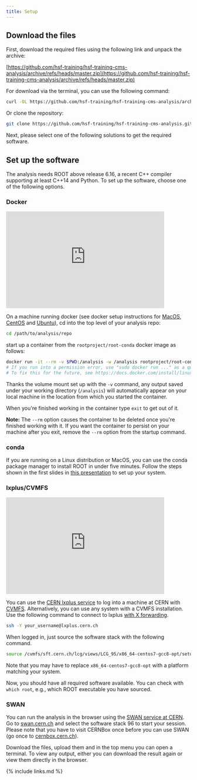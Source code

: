 ```yaml
---
title: Setup
---
```


## Download the files

First, download the required files using the following link and unpack the archive:

[https://github.com/hsf-training/hsf-training-cms-analysis/archive/refs/heads/master.zip](https://github.com/hsf-training/hsf-training-cms-analysis/archive/refs/heads/master.zip)

For download via the terminal, you can use the following command:

```bash
curl -OL https://github.com/hsf-training/hsf-training-cms-analysis/archive/refs/heads/master.zip
```
Or clone the repository:

```bash
git clone https://github.com/hsf-training/hsf-training-cms-analysis.git
```

Next, please select one of the following solutions to get the required software.

## Set up the software

The analysis needs ROOT above release 6.16, a recent C++ compiler supporting at least C++14 and Python. To set up the software, choose one of the following options.

### Docker
<iframe width="431" height="263" src="https://www.youtube.com/embed/CMM03xbsYRg?list=PLKZ9c4ONm-Vk0wnDKaaovoEkOk3PVdL0V" frameborder="0" allow="accelerometer; autoplay; encrypted-media; gyroscope; picture-in-picture" allowfullscreen></iframe>

On a machine running docker (see docker setup instructions for [MacOS](https://docs.docker.com/docker-for-mac/install/), [CentOS](https://docs.docker.com/install/linux/docker-ce/centos/) and [Ubuntu](https://docs.docker.com/install/linux/docker-ce/ubuntu/)), cd into the top level of your analysis repo:

```bash
cd /path/to/analysis/repo
```

start up a container from the `rootproject/root-conda` docker image as follows:

```bash
docker run -it --rm -v $PWD:/analysis -w /analysis rootproject/root-conda:6.18.04 /bin/bash
# If you run into a permission error, use "sudo docker run ..." as a quick fix.
# To fix this for the future, see https://docs.docker.com/install/linux/linux-postinstall/
```

Thanks the volume mount set up with the `-v` command, any output saved under your working directory (`/analysis`) will automatically appear on your local machine in the location from which you started the container.

When you're finished working in the container type `exit` to get out of it.

**Note:** The `--rm` option causes the container to be deleted once you're finished working with it. If you want the container to persist on your machine after you exit, remove the `--rm` option from the startup command.

### conda

If you are running on a Linux distribution or MacOS, you can use the conda package manager to install ROOT in under five minutes. Follow the steps shown in the first slides in [this presentation](https://indico.cern.ch/event/759388/contributions/3306849/attachments/1816254/2968550/root_conda_forge.pdf) to set up your system.

### lxplus/CVMFS
<iframe width="431" height="263" src="https://www.youtube.com/embed/S-ZYK6kvxv8?list=PLKZ9c4ONm-Vk0wnDKaaovoEkOk3PVdL0V" frameborder="0" allow="accelerometer; autoplay; encrypted-media; gyroscope; picture-in-picture" allowfullscreen></iframe>

You can use the [CERN lxplus service](http://information-technology.web.cern.ch/services/lxplus-service) to log into a machine at CERN with [CVMFS](https://cernvm.cern.ch/portal/filesystem). Alternatively, you can use any system with a CVMFS installation. Use the following command to connect to lxplus [with X forwarding](https://unix.stackexchange.com/questions/12755/how-to-forward-x-over-ssh-to-run-graphics-applications-remotely).

```bash
ssh -Y your_username@lxplus.cern.ch
```

When logged in, just source the software stack with the following command.

```bash
source /cvmfs/sft.cern.ch/lcg/views/LCG_95/x86_64-centos7-gcc8-opt/setup.sh
```

Note that you may have to replace `x86_64-centos7-gcc8-opt` with a platform matching your system.

Now, you should have all required software available. You can check with `which root`, e.g., which ROOT executable you have sourced.

### SWAN

You can run the analysis in the browser using the [SWAN service at CERN](http://swan.web.cern.ch/). Go to [swan.cern.ch](https://swan.cern.ch) and select the software stack 96 to start your session. Please note that you have to visit CERNBox once before you can use SWAN (go once to [cernbox.cern.ch](https://cernbox.cern.ch)).



Download the files, upload them and in the top menu you can open a terminal. To view any output, either you can download the result again or view them directly in the browser.

{% include links.md %}
